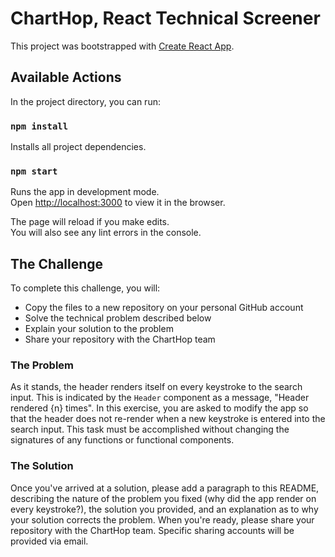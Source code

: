 # ChartHop, React Technical Screener

This project was bootstrapped with [Create React App](https://github.com/facebook/create-react-app).

## Available Actions

In the project directory, you can run:

### `npm install`

Installs all project dependencies.

### `npm start`

Runs the app in development mode. \
Open [http://localhost:3000](http://localhost:3000) to view it in the browser.

The page will reload if you make edits. \
You will also see any lint errors in the console.

## The Challenge

To complete this challenge, you will:
- Copy the files to a new repository on your personal GitHub account
- Solve the technical problem described below
- Explain your solution to the problem
- Share your repository with the ChartHop team

### The Problem

As it stands, the header renders itself on every keystroke to the search input. This is indicated by the `Header` component as a message, "Header rendered {n} times". In this exercise, you are asked to modify the app so that the header does not re-render when a new keystroke is entered into the search input. This task must be accomplished without changing the signatures of any functions or functional components.

### The Solution

Once you've arrived at a solution, please add a paragraph to this README, describing the nature of the problem you fixed (why did the app render on every keystroke?), the solution you provided, and an explanation as to why your solution corrects the problem. When you're ready, please share your repository with the ChartHop team. Specific sharing accounts will be provided via email.

